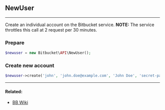 ## NewUser

----
Create an individual account on the Bitbucket service.
**NOTE:** The service throttles this call at 2 request per 30 minutes.

### Prepare
```php
$newuser = new Bitbucket\API\NewUser();
```

### Create new account
```php
$newuser->create('john', 'john.doe@example.com', 'John Doe', 'secret-password');
```

----

#### Related:
  * [BB Wiki](https://confluence.atlassian.com/display/BITBUCKET/newuser+Endpoint)
